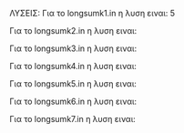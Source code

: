ΛΥΣΕΙΣ:
Για το longsumk1.in η λυση ειναι: 5
  
Για το longsumk2.in η λυση ειναι:
  
Για το longsumk3.in η λυση ειναι:
  
Για το longsumk4.in η λυση ειναι:
  
Για το longsumk5.in η λυση ειναι:
  
Για το longsumk6.in η λυση ειναι:
  
Για το longsumk7.in η λυση ειναι:
  
